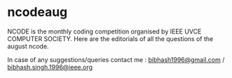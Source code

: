 # ncodeaug
NCODE is the monthly coding competition organised by IEEE UVCE COMPUTER SOCIETY.
Here are the editorials of all the questions of the august ncode.

In case of any suggestions/queries contact me : bibhash1996@gmail.com / bibhash.singh.1996@ieee.org
